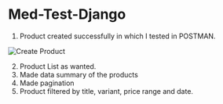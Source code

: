 # Med-Test-Django

1. Product created successfully in which I tested in POSTMAN.

![Create Product](src\product\templates\products\created.png)

2. Product List as wanted.
3. Made data summary of the products
4. Made pagination
5. Product filtered by title, variant, price range and date.